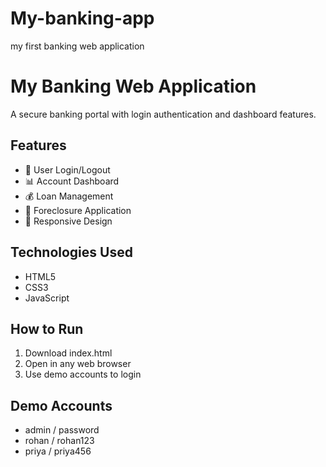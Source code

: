 # My-banking-app
my first banking web application 
# My Banking Web Application

A secure banking portal with login authentication and dashboard features.

## Features
- 🔐 User Login/Logout
- 📊 Account Dashboard  
- 💰 Loan Management
- 📝 Foreclosure Application
- 🎨 Responsive Design

## Technologies Used
- HTML5
- CSS3
- JavaScript

## How to Run
1. Download index.html
2. Open in any web browser
3. Use demo accounts to login

## Demo Accounts
- admin / password
- rohan / rohan123  
- priya / priya456

